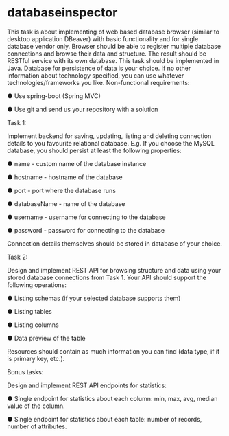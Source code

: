 # databaseinspector
This task is about implementing of web based database browser (similar to desktop application ​DBeaver​) with basic functionality and for single database vendor only. Browser should be able to register multiple database connections and browse their data and structure.
The result should be RESTful service with its own database.
This task should be implemented in Java. Database for persistence of data is your choice. If no other information about technology specified, you can use whatever technologies/frameworks you like.
Non-functional requirements:

● Use spring-boot (Spring MVC)

● Use git and send us your repository with a solution

Task 1:

Implement backend for saving, updating, listing and deleting connection details to you favourite relational database.
E.g. If you choose the ​MySQL​ database, you should persist at least the following properties:

● name -​ custom name of the database instance

● hostname -​ hostname of the database

● port ​- port where the database runs

● databaseName -​ name of the database

● username ​- username for connecting to the database

● password -​ password for connecting to the database

Connection details themselves should be stored in database of your choice.
  
Task 2:

Design and implement REST API for browsing structure and data using your stored database connections from Task 1. Your API should support the following operations:

● Listing schemas (if your selected database supports them)

● Listing tables

● Listing columns

● Data preview of the table

Resources should contain as much information you can find (data type, if it is primary key, etc.).

Bonus tasks:

Design and implement REST API endpoints for statistics:

● Single endpoint for statistics about each column: min, max, avg, median value of the
column.

● Single endpoint for statistics about each table: number of records, number of attributes.
